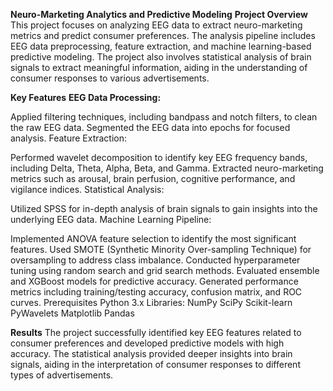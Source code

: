 **Neuro-Marketing Analytics and Predictive Modeling**
**Project Overview**
This project focuses on analyzing EEG data to extract neuro-marketing metrics and predict consumer preferences. The analysis pipeline includes EEG data preprocessing, feature extraction, and machine learning-based predictive modeling. The project also involves statistical analysis of brain signals to extract meaningful information, aiding in the understanding of consumer responses to various advertisements.

**Key Features**
**EEG Data Processing:**

Applied filtering techniques, including bandpass and notch filters, to clean the raw EEG data.
Segmented the EEG data into epochs for focused analysis.
Feature Extraction:

Performed wavelet decomposition to identify key EEG frequency bands, including Delta, Theta, Alpha, Beta, and Gamma.
Extracted neuro-marketing metrics such as arousal, brain perfusion, cognitive performance, and vigilance indices.
Statistical Analysis:

Utilized SPSS for in-depth analysis of brain signals to gain insights into the underlying EEG data.
Machine Learning Pipeline:

Implemented ANOVA feature selection to identify the most significant features.
Used SMOTE (Synthetic Minority Over-sampling Technique) for oversampling to address class imbalance.
Conducted hyperparameter tuning using random search and grid search methods.
Evaluated ensemble and XGBoost models for predictive accuracy.
Generated performance metrics including training/testing accuracy, confusion matrix, and ROC curves.
Prerequisites
Python 3.x
Libraries:
NumPy
SciPy
Scikit-learn
PyWavelets
Matplotlib
Pandas

**Results**
The project successfully identified key EEG features related to consumer preferences and developed predictive models with high accuracy. The statistical analysis provided deeper insights into brain signals, aiding in the interpretation of consumer responses to different types of advertisements.

